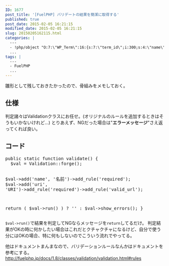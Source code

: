 ```yaml
---
ID: 1677
post_title: '[FuelPHP] バリデートの結果を簡潔に取得する'
published: true
post_date: 2015-02-05 16:21:15
modified_date: 2015-02-05 16:21:15
slug: 20150205162115.html
categories: |
  ---
  - !php/object "O:7:\"WP_Term\":16:{s:7:\"term_id\";i:300;s:4:\"name\";s:7:\"FuelPHP\";s:4:\"slug\";s:7:\"fuelphp\";s:10:\"term_group\";i:0;s:16:\"term_taxonomy_id\";i:358;s:8:\"taxonomy\";s:8:\"category\";s:11:\"description\";s:0:\"\";s:6:\"parent\";i:0;s:5:\"count\";i:17;s:6:\"filter\";s:3:\"raw\";s:6:\"cat_ID\";i:300;s:14:\"category_count\";i:17;s:20:\"category_description\";s:0:\"\";s:8:\"cat_name\";s:7:\"FuelPHP\";s:17:\"category_nicename\";s:7:\"fuelphp\";s:15:\"category_parent\";i:0;}"
  ...
tags: |
  ---
  - FuelPHP
  ...
---
```

雛形として残しておきたかったので、骨組みをメモしておく。
<!--more-->
<h2>仕様</h2>
判定諸々はValidationクラスにお任せ。<span class="text-muted">(オリジナルのルールを追加するときはそうもいかないけれど…)</span>
とりあえず、NGだった場合は"<b>エラーメッセージ</b>"さえ返ってくれば良い。

<h2>コード</h2>
<pre class="prettyprint linenums lang-php">public static function validate() {
  $val = Validation::forge();

  $val->add('name', '名前')->add_rule('required');
  $val->add('uri', 'URI')->add_rule('required')->add_rule('valid_url');

  return ( $val->run() ) ? '' : $val->show_errors();
}</pre>

<code>$val->run()</code>で結果を判定してNGならメッセージを<code>return</code>してるだけ。
判定結果がOKの時に何かしたい場合はこれだとクチャクチャになるけど、自分で使う分にはOKの場合、特に何もしないのでこういう流れでやってる。
 
他はドキュメントまんまなので、バリデーションルールなんかはドキュメントを参考にする。
<a href="http://fuelphp.jp/docs/1.8/classes/validation/validation.html#rules">http://fuelphp.jp/docs/1.8/classes/validation/validation.html#rules</a>